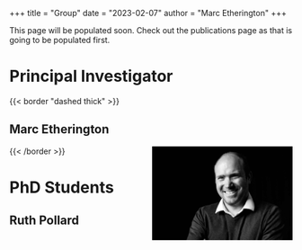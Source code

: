 +++
title = "Group"
date = "2023-02-07"
author = "Marc Etherington"
+++


This page will be populated soon. Check out the publications page as that is going to be populated first.

# Principal Investigator

{{< border "dashed thick" >}}
## Marc Etherington

<img src="https://github.com/marc-k-etherington/marc-k-etherington.github.io/blob/main/content/images/group/TOT_Marc.jpg" alt="Marc" width="250" height="auto" style="float:right">
{{< /border >}}



# PhD Students

## Ruth Pollard
